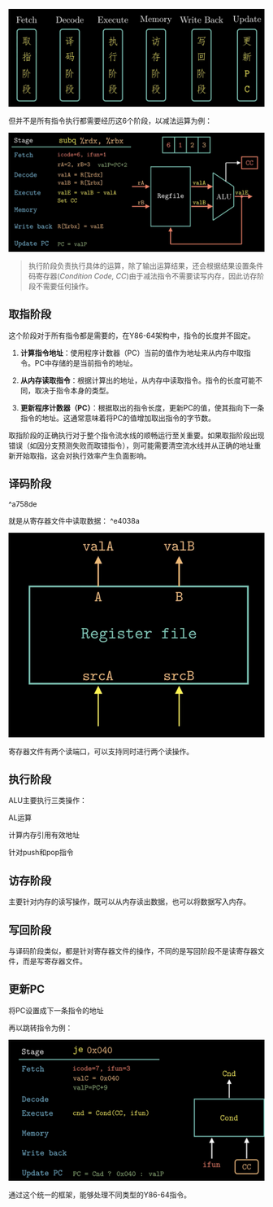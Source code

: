 ![](storage%20bag/Screenshot%202024-02-27%20at%2013.45.13.png)

但并不是所有指令执行都需要经历这6个阶段，以减法运算为例：

![](storage%20bag/Screenshot%202024-02-27%20at%2014.06.33.png)
> 执行阶段负责执行具体的运算，除了输出运算结果，还会根据结果设置条件码寄存器(*Condition Code, CC*)由于减法指令不需要读写内存，因此访存阶段不需要任何操作。

## 取指阶段

这个阶段对于所有指令都是需要的，在Y86-64架构中，指令的长度并不固定。

1. **计算指令地址**：使用程序计数器（PC）当前的值作为地址来从内存中取指令。PC中存储的是当前指令的地址。
    
2. **从内存读取指令**：根据计算出的地址，从内存中读取指令。指令的长度可能不同，取决于指令本身的类型。
    
3. **更新程序计数器（PC）**：根据取出的指令长度，更新PC的值，使其指向下一条指令的地址。这通常意味着将PC的值增加取出指令的字节数。

取指阶段的正确执行对于整个指令流水线的顺畅运行至关重要。如果取指阶段出现错误（如因分支预测失败而取错指令），则可能需要清空流水线并从正确的地址重新开始取指，这会对执行效率产生负面影响。

## 译码阶段

^a758de

就是从寄存器文件中读取数据： ^e4038a

![|300](storage%20bag/Screenshot%202024-02-27%20at%2013.54.51.png)

寄存器文件有两个读端口，可以支持同时进行两个读操作。

## 执行阶段

ALU主要执行三类操作：

AL运算

计算内存引用有效地址

针对push和pop指令

## 访存阶段

主要针对内存的读写操作，既可以从内存读出数据，也可以将数据写入内存。

## 写回阶段

与译码阶段类似，都是针对寄存器文件的操作，不同的是写回阶段不是读寄存器文件，而是写寄存器文件。

## 更新PC

将PC设置成下一条指令的地址

再以跳转指令为例：

![](storage%20bag/Screenshot%202024-02-27%20at%2014.12.52.png)

通过这个统一的框架，能够处理不同类型的Y86-64指令。
